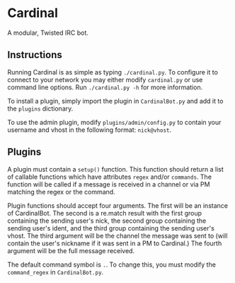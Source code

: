 Cardinal
========
A modular, Twisted IRC bot.

Instructions
------------
Running Cardinal is as simple as typing `./cardinal.py`. To configure it to connect to your network you may either modify `cardinal.py` or use command line options. Run `./cardinal.py -h` for more information.

To install a plugin, simply import the plugin in `CardinalBot.py` and add it to the `plugins` dictionary.

To use the admin plugin, modify `plugins/admin/config.py` to contain your username and vhost in the following format: `nick@vhost`.

Plugins
-------
A plugin must contain a `setup()` function. This function should return a list of callable functions which have attributes `regex` and/or `commands`. The function will be called if a message is received in a channel or via PM matching the regex or the command.

Plugin functions should accept four arguments. The first will be an instance of CardinalBot. The second is a re.match result with the first group containing the sending user's nick, the second group containing the sending user's ident, and the third group containing the sending user's vhost. The third argument will be the channel the message was sent to (will contain the user's nickname if it was sent in a PM to Cardinal.) The fourth argument will be the full message received.

The default command symbol is `.`. To change this, you must modify the `command_regex` in `CardinalBot.py`.
